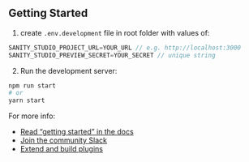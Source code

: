 ## Getting Started

1. create `.env.development` file in root folder with values of:

```javascript
SANITY_STUDIO_PROJECT_URL=YOUR_URL // e.g. http://localhost:3000
SANITY_STUDIO_PREVIEW_SECRET=YOUR_SECRET // unique string
```

2. Run the development server:

```bash
npm run start
# or
yarn start
```

For more info:

- [Read “getting started” in the docs](https://www.sanity.io/docs/introduction/getting-started?utm_source=readme)
- [Join the community Slack](https://slack.sanity.io/?utm_source=readme)
- [Extend and build plugins](https://www.sanity.io/docs/content-studio/extending?utm_source=readme)

